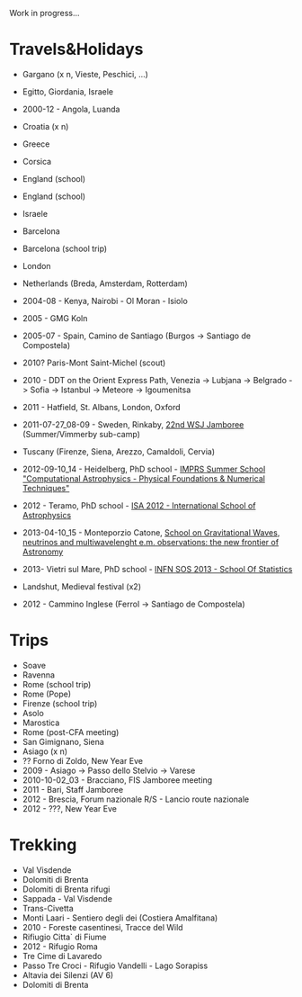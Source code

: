 <!-- 
.. link: 
.. description: 
.. tags: personal
.. date: 2013/08/14 17:32:09
.. title: My travels
.. slug: my-travels
-->

Work in progress...

# Travels&Holidays

* Gargano (x n, Vieste, Peschici, ...)
* Egitto, Giordania, Israele
* 2000-12 - Angola, Luanda
* Croatia (x n)
* Greece
* Corsica
* England (school)
* England (school)
* Israele
* Barcelona 
* Barcelona (school trip)
* London
* Netherlands (Breda, Amsterdam, Rotterdam)
* 2004-08 - Kenya, Nairobi - Ol Moran - Isiolo
* 2005 - GMG Koln
* 2005-07 - Spain, Camino de Santiago (Burgos -> Santiago de Compostela)
* 2010? Paris-Mont Saint-Michel (scout)
* 2010 - DDT on the Orient Express Path, Venezia -> Lubjana -> Belgrado -> Sofia -> Istanbul -> Meteore -> Igoumenitsa
* 2011 - Hatfield, St. Albans, London, Oxford
* 2011-07-27_08-09 - Sweden, Rinkaby, [22nd WSJ Jamboree](http://en.wikipedia.org/wiki/22nd_World_Scout_Jamboree) (Summer/Vimmerby sub-camp)
* Tuscany (Firenze, Siena, Arezzo, Camaldoli, Cervia)
* 2012-09-10_14 - Heidelberg, PhD school - 
[IMPRS Summer School "Computational Astrophysics - Physical Foundations & Numerical Techniques"](http://www.mpia.de/imprs-hd/SummerSchools/2012/)
* 2012 - Teramo, PhD school - [ISA 2012 - International School of Astrophysics](http://isa2012.oa-teramo.inaf.it/index.php/home)
* 2013-04-10_15 - Monteporzio Catone, [School on Gravitational Waves, neutrinos 
and multiwavelenght e.m. observations: the new frontier of Astronomy](http://www.roma1.infn.it/teongrav/VESF/SCHOOL2013_WEBSITE/Vesf_School.html)
* 2013- Vietri sul Mare, PhD school - [INFN SOS 2013 - School Of Statistics](http://agenda.infn.it/event/infn-stat-2013)


* Landshut, Medieval festival (x2)
* 2012 - Cammino Inglese (Ferrol -> Santiago de Compostela)

# Trips

* Soave
* Ravenna
* Rome (school trip)
* Rome (Pope)
* Firenze (school trip)
* Asolo
* Marostica
* Rome (post-CFA meeting)
* San Gimignano, Siena
* Asiago (x n)
* ?? Forno di Zoldo, New Year Eve
* 2009 - Asiago -> Passo dello Stelvio -> Varese
* 2010-10-02_03 - Bracciano, FIS Jamboree meeting
* 2011 - Bari, Staff Jamboree
* 2012 - Brescia, Forum nazionale R/S - Lancio route nazionale
* 2012 - ???, New Year Eve

# Trekking

* Val Visdende
* Dolomiti di Brenta
* Dolomiti di Brenta rifugi
* Sappada - Val Visdende
* Trans-Civetta
* Monti Laari - Sentiero degli dei (Costiera Amalfitana)
* 2010 - Foreste casentinesi, Tracce del Wild
* Rifiugio Citta` di Fiume
* 2012 - Rifugio Roma
* Tre Cime di Lavaredo
* Passo Tre Croci - Rifugio Vandelli - Lago Sorapiss
* Altavia dei Silenzi (AV 6)
* Dolomiti di Brenta







